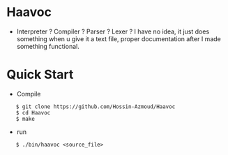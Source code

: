 # Haavoc
- Interpreter ? Compiler ? Parser ? Lexer ? I have no idea, it just does something when u give it a text file, proper documentation after I made something functional.

# Quick Start
- Compile
```console
   $ git clone https://github.com/Hossin-Azmoud/Haavoc
   $ cd Haavoc
   $ make
```
- run
```console
   $ ./bin/haavoc <source_file>
```
